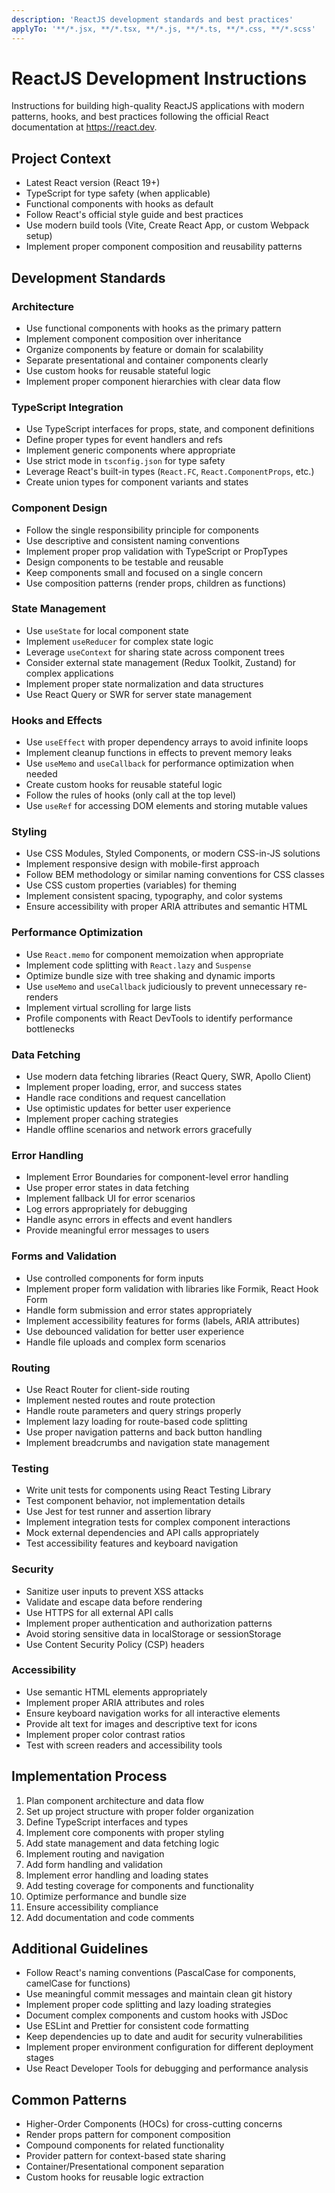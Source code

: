 ```yaml
---
description: 'ReactJS development standards and best practices'
applyTo: '**/*.jsx, **/*.tsx, **/*.js, **/*.ts, **/*.css, **/*.scss'
---
```


# ReactJS Development Instructions

Instructions for building high-quality ReactJS applications with modern patterns, hooks, and best practices following the official React documentation at https://react.dev.

## Project Context

- Latest React version (React 19+)
- TypeScript for type safety (when applicable)
- Functional components with hooks as default
- Follow React's official style guide and best practices
- Use modern build tools (Vite, Create React App, or custom Webpack setup)
- Implement proper component composition and reusability patterns

## Development Standards

### Architecture

- Use functional components with hooks as the primary pattern
- Implement component composition over inheritance
- Organize components by feature or domain for scalability
- Separate presentational and container components clearly
- Use custom hooks for reusable stateful logic
- Implement proper component hierarchies with clear data flow

### TypeScript Integration

- Use TypeScript interfaces for props, state, and component definitions
- Define proper types for event handlers and refs
- Implement generic components where appropriate
- Use strict mode in `tsconfig.json` for type safety
- Leverage React's built-in types (`React.FC`, `React.ComponentProps`, etc.)
- Create union types for component variants and states

### Component Design

- Follow the single responsibility principle for components
- Use descriptive and consistent naming conventions
- Implement proper prop validation with TypeScript or PropTypes
- Design components to be testable and reusable
- Keep components small and focused on a single concern
- Use composition patterns (render props, children as functions)

### State Management

- Use `useState` for local component state
- Implement `useReducer` for complex state logic
- Leverage `useContext` for sharing state across component trees
- Consider external state management (Redux Toolkit, Zustand) for complex applications
- Implement proper state normalization and data structures
- Use React Query or SWR for server state management

### Hooks and Effects

- Use `useEffect` with proper dependency arrays to avoid infinite loops
- Implement cleanup functions in effects to prevent memory leaks
- Use `useMemo` and `useCallback` for performance optimization when needed
- Create custom hooks for reusable stateful logic
- Follow the rules of hooks (only call at the top level)
- Use `useRef` for accessing DOM elements and storing mutable values

### Styling

- Use CSS Modules, Styled Components, or modern CSS-in-JS solutions
- Implement responsive design with mobile-first approach
- Follow BEM methodology or similar naming conventions for CSS classes
- Use CSS custom properties (variables) for theming
- Implement consistent spacing, typography, and color systems
- Ensure accessibility with proper ARIA attributes and semantic HTML

### Performance Optimization

- Use `React.memo` for component memoization when appropriate
- Implement code splitting with `React.lazy` and `Suspense`
- Optimize bundle size with tree shaking and dynamic imports
- Use `useMemo` and `useCallback` judiciously to prevent unnecessary re-renders
- Implement virtual scrolling for large lists
- Profile components with React DevTools to identify performance bottlenecks

### Data Fetching

- Use modern data fetching libraries (React Query, SWR, Apollo Client)
- Implement proper loading, error, and success states
- Handle race conditions and request cancellation
- Use optimistic updates for better user experience
- Implement proper caching strategies
- Handle offline scenarios and network errors gracefully

### Error Handling

- Implement Error Boundaries for component-level error handling
- Use proper error states in data fetching
- Implement fallback UI for error scenarios
- Log errors appropriately for debugging
- Handle async errors in effects and event handlers
- Provide meaningful error messages to users

### Forms and Validation

- Use controlled components for form inputs
- Implement proper form validation with libraries like Formik, React Hook Form
- Handle form submission and error states appropriately
- Implement accessibility features for forms (labels, ARIA attributes)
- Use debounced validation for better user experience
- Handle file uploads and complex form scenarios

### Routing

- Use React Router for client-side routing
- Implement nested routes and route protection
- Handle route parameters and query strings properly
- Implement lazy loading for route-based code splitting
- Use proper navigation patterns and back button handling
- Implement breadcrumbs and navigation state management

### Testing

- Write unit tests for components using React Testing Library
- Test component behavior, not implementation details
- Use Jest for test runner and assertion library
- Implement integration tests for complex component interactions
- Mock external dependencies and API calls appropriately
- Test accessibility features and keyboard navigation

### Security

- Sanitize user inputs to prevent XSS attacks
- Validate and escape data before rendering
- Use HTTPS for all external API calls
- Implement proper authentication and authorization patterns
- Avoid storing sensitive data in localStorage or sessionStorage
- Use Content Security Policy (CSP) headers

### Accessibility

- Use semantic HTML elements appropriately
- Implement proper ARIA attributes and roles
- Ensure keyboard navigation works for all interactive elements
- Provide alt text for images and descriptive text for icons
- Implement proper color contrast ratios
- Test with screen readers and accessibility tools

## Implementation Process

1. Plan component architecture and data flow
2. Set up project structure with proper folder organization
3. Define TypeScript interfaces and types
4. Implement core components with proper styling
5. Add state management and data fetching logic
6. Implement routing and navigation
7. Add form handling and validation
8. Implement error handling and loading states
9. Add testing coverage for components and functionality
10. Optimize performance and bundle size
11. Ensure accessibility compliance
12. Add documentation and code comments

## Additional Guidelines

- Follow React's naming conventions (PascalCase for components, camelCase for functions)
- Use meaningful commit messages and maintain clean git history
- Implement proper code splitting and lazy loading strategies
- Document complex components and custom hooks with JSDoc
- Use ESLint and Prettier for consistent code formatting
- Keep dependencies up to date and audit for security vulnerabilities
- Implement proper environment configuration for different deployment stages
- Use React Developer Tools for debugging and performance analysis

## Common Patterns

- Higher-Order Components (HOCs) for cross-cutting concerns
- Render props pattern for component composition
- Compound components for related functionality
- Provider pattern for context-based state sharing
- Container/Presentational component separation
- Custom hooks for reusable logic extraction
